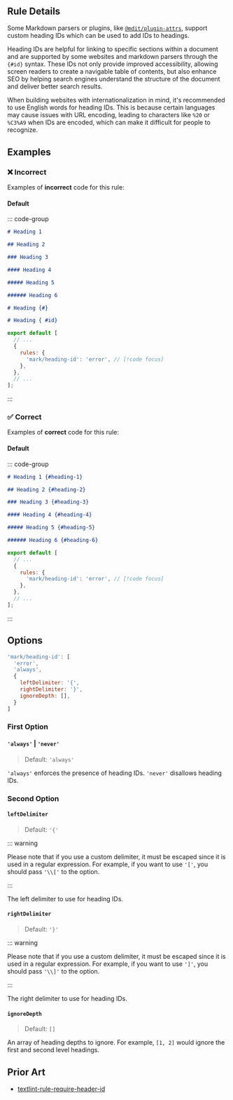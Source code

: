 <!-- markdownlint-disable-next-line no-inline-html first-line-h1 -->
<header v-html="$frontmatter.rule"></header>

## Rule Details

Some Markdown parsers or plugins, like [`@mdit/plugin-attrs`](https://mdit-plugins.github.io/attrs.html), support custom heading IDs which can be used to add IDs to headings.

Heading IDs are helpful for linking to specific sections within a document and are supported by some websites and markdown parsers through the `{#id}` syntax. These IDs not only provide improved accessibility, allowing screen readers to create a navigable table of contents, but also enhance SEO by helping search engines understand the structure of the document and deliver better search results.

When building websites with internationalization in mind, it's recommended to use English words for heading IDs. This is because certain languages may cause issues with URL encoding, leading to characters like `%20` or `%C3%A9` when IDs are encoded, which can make it difficult for people to recognize.

## Examples

### :x: Incorrect

Examples of **incorrect** code for this rule:

#### Default

::: code-group

```md [incorrect.md] / ⁡/
# Heading 1 ⁡

## Heading 2 ⁡

### Heading 3 ⁡

#### Heading 4 ⁡

##### Heading 5 ⁡

###### Heading 6 ⁡

# Heading {#} ⁡

# Heading { #id} ⁡
```

```js [eslint.config.mjs] {5}
export default [
  // ...
  {
    rules: {
      'mark/heading-id': 'error', // [!code focus]
    },
  },
  // ...
];
```

:::

### :white_check_mark: Correct

Examples of **correct** code for this rule:

#### Default

::: code-group

```md [correct.md]
# Heading 1 {#heading-1}

## Heading 2 {#heading-2}

### Heading 3 {#heading-3}

#### Heading 4 {#heading-4}

##### Heading 5 {#heading-5}

###### Heading 6 {#heading-6}
```

```js [eslint.config.mjs] {5}
export default [
  // ...
  {
    rules: {
      'mark/heading-id': 'error', // [!code focus]
    },
  },
  // ...
];
```

:::

## Options

```js
'mark/heading-id': [
  'error',
  'always',
  {
    leftDelimiter: '{',
    rightDelimiter: '}',
    ignoreDepth: [],
  }
]
```

### First Option

#### `'always'` | `'never'`

> Default: `'always'`

`'always'` enforces the presence of heading IDs. `'never'` disallows heading IDs.

### Second Option

#### `leftDelimiter`

> Default: `'{'`

::: warning

Please note that if you use a custom delimiter, it must be escaped since it is used in a regular expression. For example, if you want to use `'['`, you should pass `'\\['` to the option.

:::

The left delimiter to use for heading IDs.

#### `rightDelimiter`

> Default: `'}'`

::: warning

Please note that if you use a custom delimiter, it must be escaped since it is used in a regular expression. For example, if you want to use `']'`, you should pass `'\\]'` to the option.

:::

The right delimiter to use for heading IDs.

#### `ignoreDepth`

> Default: `[]`

An array of heading depths to ignore. For example, `[1, 2]` would ignore the first and second level headings.

## Prior Art

- [textlint-rule-require-header-id](https://github.com/textlint-rule/textlint-rule-require-header-id)
